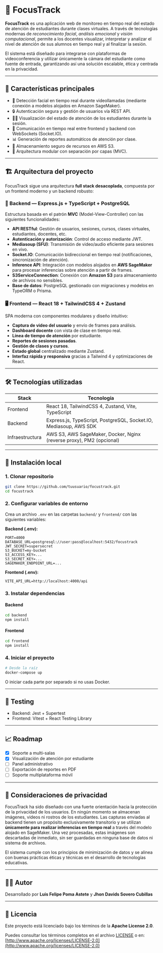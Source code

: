 # 📡 FocusTrack

**FocusTrack** es una aplicación web de monitoreo en tiempo real del estado de atención de estudiantes durante clases virtuales. A través de tecnologías modernas de _reconocimiento facial_, _análisis emocional_ y _visión computacional_, permite a los docentes visualizar, interpretar y analizar el nivel de atención de sus alumnos en tiempo real y al finalizar la sesión.

El sistema está diseñado para integrarse con plataformas de videoconferencia y utilizar únicamente la cámara del estudiante como fuente de entrada, garantizando así una solución escalable, ética y centrada en la privacidad.

---

## 🧠 Características principales

- 🎥 Detección facial en tiempo real durante videollamadas (mediante conexión a modelos alojados en Amazon SageMaker).
- 🔒 Autenticación segura y gestión de usuarios vía REST API.
- 🧑‍🏫 Visualización del estado de atención de los estudiantes durante la sesión.
- 💬 Comunicación en tiempo real entre frontend y backend con WebSockets (Socket.IO).
- 📊 Generación de reportes automáticos de atención por clase.
- 📁 Almacenamiento seguro de recursos en AWS S3.
- 🧩 Arquitectura modular con separación por capas (MVC).

---

## 🏗️ Arquitectura del proyecto

FocusTrack sigue una arquitectura **full stack desacoplada**, compuesta por un frontend moderno y un backend robusto:

### 🔧 Backend — Express.js + TypeScript + PostgreSQL

Estructura basada en el patrón **MVC** (Model-View-Controller) con las siguientes funcionalidades:

- **API RESTful**: Gestión de usuarios, sesiones, cursos, clases virtuales, estudiantes, docentes, etc.
- **Autenticación y autorización**: Control de acceso mediante JWT.
- **Mediasoup (SFU)**: Transmisión de video/audio eficiente para sesiones en vivo.
- **Socket.IO**: Comunicación bidireccional en tiempo real (notificaciones, sincronización de atención).
- **Inference API**: Integración con modelos alojados en **AWS SageMaker** para procesar inferencias sobre atención a partir de frames.
- **S3ServiceConnection**: Conexión con **Amazon S3** para almacenamiento de archivos no sensibles.
- **Base de datos**: PostgreSQL gestionado con migraciones y modelos en TypeORM o Prisma.

### 🖥️ Frontend — React 18 + TailwindCSS 4 + Zustand

SPA moderna con componentes modulares y diseño intuitivo:

- **Captura de video del usuario** y envío de frames para análisis.
- **Dashboard docente** con vista de clase en tiempo real.
- **Línea de tiempo de atención** por estudiante.
- **Reportes de sesiones pasadas**.
- **Gestión de clases y cursos**.
- **Estado global** centralizado mediante Zustand.
- **Interfaz rápida y responsiva** gracias a Tailwind 4 y optimizaciones de React.

---

## 🛠️ Tecnologías utilizadas

| Stack           | Tecnología                                                           |
| --------------- | -------------------------------------------------------------------- |
| Frontend        | React 18, TailwindCSS 4, Zustand, Vite, TypeScript                   |
| Backend         | Express.js, TypeScript, PostgreSQL, Socket.IO, Mediasoup, AWS SDK    |
| Infraestructura | AWS S3, AWS SageMaker, Docker, Nginx (reverse proxy), PM2 (opcional) |

---

## 🚀 Instalación local

### 1. Clonar repositorio

```bash
git clone https://github.com/tuusuario/focustrack.git
cd focustrack
```

### 2. Configurar variables de entorno

Crea un archivo `.env` en las carpetas `backend/` y `frontend/` con las siguientes variables:

**Backend (.env):**

```env
PORT=4000
DATABASE_URL=postgresql://user:pass@localhost:5432/focustrack
JWT_SECRET=supersecret
S3_BUCKET=my-bucket
S3_ACCESS_KEY=...
S3_SECRET_KEY=...
SAGEMAKER_ENDPOINT_URL=...
```

**Frontend (.env):**

```env
VITE_API_URL=http://localhost:4000/api
```

### 3. Instalar dependencias

#### Backend

```bash
cd backend
npm install
```

#### Frontend

```bash
cd frontend
npm install
```

### 4. Iniciar el proyecto

```bash
# Desde la raíz
docker-compose up
```

O iniciar cada parte por separado si no usas Docker.

---

## 🧪 Testing

- Backend: Jest + Supertest
- Frontend: Vitest + React Testing Library

---

## 📈 Roadmap

- [x] Soporte a multi-salas
- [x] Visualización de atención por estudiante
- [ ] Panel administrativo
- [ ] Exportación de reportes en PDF
- [ ] Soporte multiplataforma móvil

---

## 🔐 Consideraciones de privacidad

FocusTrack ha sido diseñado con una fuerte orientación hacia la protección de la privacidad de los usuarios. En ningún momento se almacenan imágenes, videos ni rostros de los estudiantes. Las capturas enviadas al backend tienen un propósito exclusivamente transitorio y se utilizan **únicamente para realizar inferencias en tiempo real** a través del modelo alojado en SageMaker. Una vez procesadas, estas imágenes son descartadas de inmediato, sin ser guardadas en ninguna base de datos ni sistema de archivos.

El sistema cumple con los principios de minimización de datos y se alinea con buenas prácticas éticas y técnicas en el desarrollo de tecnologías educativas.

---

## 👨‍💻 Autor

Desarrollado por **Luis Felipe Poma Astete** y **Jhon Davids Sovero Cubillas**

---

## 📄 Licencia

Este proyecto está licenciado bajo los términos de la **Apache License 2.0**.

Puedes consultar los términos completos en el archivo [LICENSE](./LICENSE) o en:  
[http://www.apache.org/licenses/LICENSE-2.0](http://www.apache.org/licenses/LICENSE-2.0)
